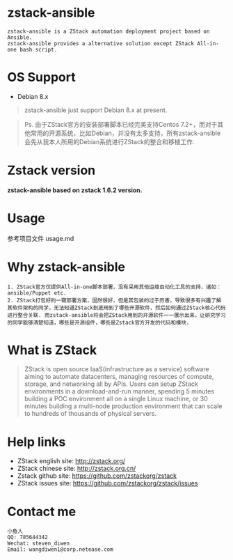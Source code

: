 # zstack-ansible
```
zstack-ansible is a ZStack automation deployment project based on Ansible.
zstack-ansible provides a alternative solution except ZStack All-in-one bash script.
```

# OS Support
- Debian 8.x

> zstack-ansible just support Debian 8.x at present.

> Ps. 由于ZStack官方的安装部署脚本已经完美支持Centos 7.2+，而对于其他常用的开源系统，比如Debian，并没有太多支持，所有zstack-ansible会先从我本人所用的Debian系统进行ZStack的整合和移植工作.

# Zstack version
#### zstack-ansible based on zstack 1.6.2 version.

# Usage
参考项目文件 usage.md

# Why zstack-ansible
```
1. ZStack官方仅提供All-in-one脚本部署，没有采用其他运维自动化工具的支持，诸如：ansible/Puppet etc.
2. ZStack打包好的一键部署方案，固然很好，但是其包装的过于厉害，导致很多有兴趣了解其软件架构的同学，无法知道ZStack到底用到了哪些开源软件，然后如何通过ZStack核心代码进行整合关联. 而zstack-ansible将会把ZStack用到的开源软件一一展示出来，让研究学习的同学能够清楚知道，哪些是开源组件，哪些是Zstack官方开发的代码和模块.
```

# What is ZStack
> ZStack is open source IaaS(infrastructure as a service) software aiming to automate datacenters, managing resources of compute, storage, and networking all by APIs. Users can setup ZStack environments in a download-and-run manner, spending 5 minutes building a POC environment all on a single Linux machine, or 30 minutes building a multi-node production environment that can scale to hundreds of thousands of physical servers.

# Help links
- ZStack english site: http://zstack.org/
- ZStack chinese site: http://zstack.org.cn/
- Zstack github  site: https://github.com/zstackorg/zstack
- ZStack issues  site: https://github.com/zstackorg/zstack/issues


# Contact me
```
小鱼人
QQ: 785644342
Wechat: steven_diwen
Email: wangdiwen1@corp.netease.com
```
